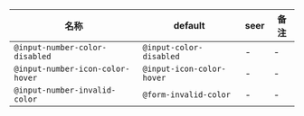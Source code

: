 | 名称 | default | seer | 备注 |
| --- | --- | --- | --- |
| `@input-number-color-disabled` | `@input-color-disabled` | - | - |
| `@input-number-icon-color-hover` | `@input-icon-color-hover` | - | - |
| `@input-number-invalid-color` | `@form-invalid-color` | - | - |
